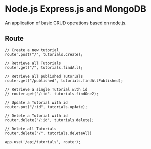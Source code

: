 # Node.js Express.js and MongoDB
An application of basic CRUD operations based on node.js.

## Route

```
// Create a new tutorial
router.post("/", tutorials.create);

// Retrieve all Tutorials
router.get("/", tutorials.findAll);

// Retrieve all published Tutorials
router.get("/published", tutorials.findAllPublished);

// Retrieve a single Tutorial with id
// router.get("/:id". tutorials.findOne2);

// Update a Tutorial with id 
router.put("/:id", tutorials.update);

// Delete a Tutorial with id 
router.delete("/:id", tutorials.delete);

// Delete all Tutorials 
router.delete("/", tutorials.deleteAll)

app.use('/api/tutorials', router);
```
